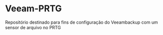 # Veeam-PRTG
Repositório destinado para fins de configuração do Veeambackup com um sensor de arquivo no PRTG
